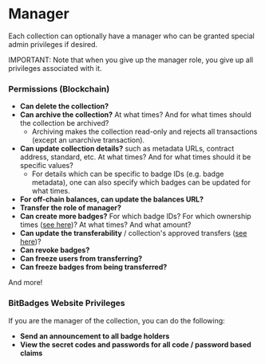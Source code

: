 # Manager

Each collection can optionally have a manager who can be granted special admin privileges if desired.&#x20;

IMPORTANT: Note that when you give up the manager role, you give up all privileges associated with it.

### Permissions (Blockchain)

* **Can delete the collection?**
* **Can archive the collection?** At what times? And for what times should the collection be archived?
  * Archiving makes the collection read-only and rejects all transactions (except an unarchive transaction).
* **Can update collection details?** such as metadata URLs, contract address, standard, etc. At what times? And for what times should it be specific values?
  * For details which can be specific to badge IDs (e.g. badge metadata), one can also specify which badges can be updated for what times.
* **For off-chain balances, can update the balances URL?**
* **Transfer the role of manager?**
* **Can create more badges?** For which badge IDs? For which ownership times ([see here](time-based-balances.md))? At what times? And what amount?
* **Can update the transferability** / collection's approved transfers ([see here](transferability.md))?
* **Can revoke badges?**
* **Can freeze users from transferring?**&#x20;
* **Can freeze badges from being transferred?**

And more!



### **BitBadges Website Privileges**

If you are the manager of the collection, you can do the following:

* **Send an announcement to all badge holders**
* **View the secret codes and passwords for all code / password based claims**
